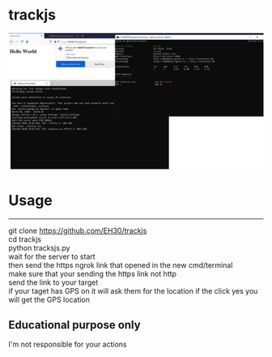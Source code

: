 # trackjs

<img src="https://github.com/EH30/trackjs/blob/master/trackjs_eample.JPG" >


# Usage
---------------------------------------------------   
git clone https://github.com/EH30/trackjs   
cd trackjs   
python tracksjs.py   
wait for the server to start   
then send the https ngrok link that opened in the new cmd/terminal   
make sure that your sending the https link not http   
send the link to your target   
if your taget has GPS on it will ask them for the location if the click yes you will get the GPS location   



Educational purpose only
-------------------------------------
I'm not responsible for your actions


